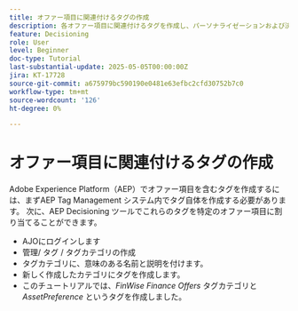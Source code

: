 ```yaml
---
title: オファー項目に関連付けるタグの作成
description: 各オファー項目に関連付けるタグを作成し、パーソナライゼーションおよび決定の際にルールや戦略を検索、フィルタリングおよび適用しやすくします
feature: Decisioning
role: User
level: Beginner
doc-type: Tutorial
last-substantial-update: 2025-05-05T00:00:00Z
jira: KT-17728
source-git-commit: a675979bc590190e0481e63efbc2cfd30752b7c0
workflow-type: tm+mt
source-wordcount: '126'
ht-degree: 0%

---
```



# オファー項目に関連付けるタグの作成

Adobe Experience Platform（AEP）でオファー項目を含むタグを作成するには、まずAEP Tag Management システム内でタグ自体を作成する必要があります。 次に、AEP Decisioning ツールでこれらのタグを特定のオファー項目に割り当てることができます。

* AJOにログインします
* 管理/ タグ / タグカテゴリの作成
* タグカテゴリに、意味のある名前と説明を付けます。
* 新しく作成したカテゴリにタグを作成します。
* このチュートリアルでは、_FinWise Finance Offers_ タグカテゴリと _AssetPreference_ というタグを作成しました。